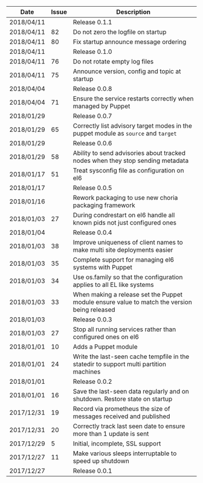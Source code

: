 |Date      |Issue |Description                                                                                              |
|----------|------|---------------------------------------------------------------------------------------------------------|
|2018/04/11|      |Release 0.1.1                                                                                            |
|2018/04/11|82    |Do not zero the logfile on startup                                                                       |
|2018/04/11|80    |Fix startup announce message ordering                                                                    |
|2018/04/11|      |Release 0.1.0                                                                                            |
|2018/04/11|76    |Do not rotate empty log files                                                                            |
|2018/04/11|75    |Announce version, config and topic at startup                                                            |
|2018/04/04|      |Release 0.0.8                                                                                            |
|2018/04/04|71    |Ensure the service restarts correctly when managed by Puppet                                             |
|2018/01/29|      |Release 0.0.7                                                                                            |
|2018/01/29|65    |Correctly list advisory target modes in the puppet module as `source` and `target`                       |
|2018/01/29|      |Release 0.0.6                                                                                            |
|2018/01/29|58    |Ability to send advisories about tracked nodes when they stop sending metadata                           |
|2018/01/17|51    |Treat sysconfig file as configuration on el6                                                             |
|2018/01/17|      |Release 0.0.5                                                                                            |
|2018/01/16|      |Rework packaging to use new choria packaging framework                                                   |
|2018/01/03|27    |During condrestart on el6 handle all known pids not just configured ones                                 |
|2018/01/04|      |Release 0.0.4                                                                                            |
|2018/01/03|38    |Improve uniqueness of client names to make multi site deployments easier                                 |
|2018/01/03|35    |Complete support for managing el6 systems with Puppet                                                    |
|2018/01/03|34    |Use os.family so that the configuration applies to all EL like systems                                   |
|2018/01/03|33    |When making a release set the Puppet module ensure value to match the version being released             |
|2018/01/03|      |Release 0.0.3                                                                                            |
|2018/01/03|27    |Stop all running services rather than configured ones on el6                                             |
|2018/01/01|10    |Adds a Puppet module                                                                                     |
|2018/01/01|24    |Write the last-seen cache tempfile in the statedir to support multi partition machines                   |
|2018/01/01|      |Release 0.0.2                                                                                            |
|2018/01/01|16    |Save the last-seen data regularly and on shutdown.  Restore state on startup                             |
|2017/12/31|19    |Record via prometheus the size of messages received and published                                        |
|2017/12/31|20    |Correctly track last seen date to ensure more than 1 update is sent                                      |
|2017/12/29|5     |Initial, incomplete, SSL support                                                                         |
|2017/12/27|11    |Make various sleeps interruptable to speed up shutdown                                                   |
|2017/12/27|      |Release 0.0.1                                                                                            |
